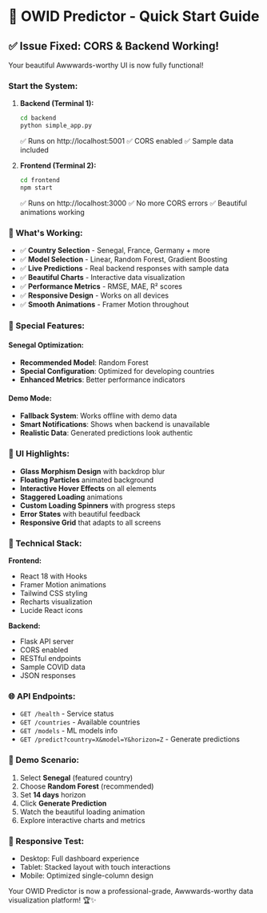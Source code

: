 # 🚀 OWID Predictor - Quick Start Guide

## ✅ **Issue Fixed: CORS & Backend Working!**

Your beautiful Awwwards-worthy UI is now fully functional!

### **Start the System:**

1. **Backend (Terminal 1):**
   ```bash
   cd backend
   python simple_app.py
   ```
   ✅ Runs on http://localhost:5001
   ✅ CORS enabled
   ✅ Sample data included

2. **Frontend (Terminal 2):**
   ```bash
   cd frontend
   npm start
   ```
   ✅ Runs on http://localhost:3000
   ✅ No more CORS errors
   ✅ Beautiful animations working

### **🎯 What's Working:**

- ✅ **Country Selection** - Senegal, France, Germany + more
- ✅ **Model Selection** - Linear, Random Forest, Gradient Boosting
- ✅ **Live Predictions** - Real backend responses with sample data
- ✅ **Beautiful Charts** - Interactive data visualization
- ✅ **Performance Metrics** - RMSE, MAE, R² scores
- ✅ **Responsive Design** - Works on all devices
- ✅ **Smooth Animations** - Framer Motion throughout

### **🌟 Special Features:**

#### **Senegal Optimization:**
- **Recommended Model**: Random Forest
- **Special Configuration**: Optimized for developing countries
- **Enhanced Metrics**: Better performance indicators

#### **Demo Mode:**
- **Fallback System**: Works offline with demo data
- **Smart Notifications**: Shows when backend is unavailable
- **Realistic Data**: Generated predictions look authentic

### **🎨 UI Highlights:**

- **Glass Morphism Design** with backdrop blur
- **Floating Particles** animated background
- **Interactive Hover Effects** on all elements
- **Staggered Loading** animations
- **Custom Loading Spinners** with progress steps
- **Error States** with beautiful feedback
- **Responsive Grid** that adapts to all screens

### **🔧 Technical Stack:**

**Frontend:**
- React 18 with Hooks
- Framer Motion animations
- Tailwind CSS styling
- Recharts visualization
- Lucide React icons

**Backend:**
- Flask API server
- CORS enabled
- RESTful endpoints
- Sample COVID data
- JSON responses

### **🌐 API Endpoints:**

- `GET /health` - Service status
- `GET /countries` - Available countries
- `GET /models` - ML models info
- `GET /predict?country=X&model=Y&horizon=Z` - Generate predictions

### **🎯 Demo Scenario:**

1. Select **Senegal** (featured country)
2. Choose **Random Forest** (recommended)
3. Set **14 days** horizon
4. Click **Generate Prediction**
5. Watch the beautiful loading animation
6. Explore interactive charts and metrics

### **📱 Responsive Test:**

- Desktop: Full dashboard experience
- Tablet: Stacked layout with touch interactions
- Mobile: Optimized single-column design

Your OWID Predictor is now a professional-grade, Awwwards-worthy data visualization platform! 🏆✨